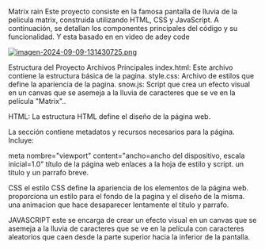 

Matrix rain
Este proyecto consiste en la famosa pantalla de lluvia de la pelicula matrix, construida utilizando HTML, CSS y JavaScript. A continuación, se detallan los componentes principales del código y su funcionalidad. Y esta basado en en video de adey code

[![imagen-2024-09-09-131430725.png](https://i.postimg.cc/RZbvSTHw/imagen-2024-09-09-131430725.png)](https://postimg.cc/NKT3bmb0)

Estructura del Proyecto
Archivos Principales
index.html: Este archivo contiene la estructura básica de la pagina.
style.css: Archivo de estilos que define la apariencia de la pagina.
snow.js: Script que crea un efecto visual en un canvas que se asemeja a la lluvia de caracteres que se ve en la película "Matrix"..

HTML:
La estructura HTML define el diseño de la página web.

La sección contiene metadatos y recursos necesarios para la página. Incluye:

meta nombre="viewport" content="ancho=ancho del dispositivo, escala inicial=1.0"
título de la página web
enlaces a la hoja de estilo y script.
un titulo y un parrafo breve.

CSS
el estilo CSS define la apariencia de los elementos de la página web.
proporciona un  estilo  para  el fondo de la pagina y el diseño de la misma.
una animacion que hace desaparecer lentamente el titulo y parrafo.

JAVASCRIPT
este se encarga de crear un efecto visual en un canvas que se asemeja a la lluvia de caracteres que se ve en la película con caracteres aleatorios que caen desde la parte superior hacia la inferior de la pantalla.
